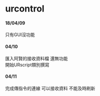 # urcontrol
#### 18/04/09
只有GUI沒功能
#### 04/10
匯入阿賢的接收資料檔 還無功能<br>
開始URscript類別撰寫
#### 04/11
完成傳指令的連線 可以接收資料 不能及時刷新
